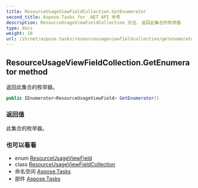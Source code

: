 ```yaml
---
title: ResourceUsageViewFieldCollection.GetEnumerator
second_title: Aspose.Tasks for .NET API 参考
description: ResourceUsageViewFieldCollection 方法. 返回此集合的枚举器
type: docs
weight: 10
url: /zh/net/aspose.tasks/resourceusageviewfieldcollection/getenumerator/
---
```

## ResourceUsageViewFieldCollection.GetEnumerator method

返回此集合的枚举器。

```csharp
public IEnumerator<ResourceUsageViewField> GetEnumerator()
```

### 返回值

此集合的枚举器。

### 也可以看看

* enum [ResourceUsageViewField](../../resourceusageviewfield/)
* class [ResourceUsageViewFieldCollection](../)
* 命名空间 [Aspose.Tasks](../../resourceusageviewfieldcollection/)
* 部件 [Aspose.Tasks](../../../)


